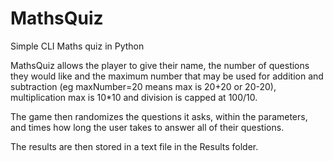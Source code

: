 # MathsQuiz
Simple CLI Maths quiz in Python

MathsQuiz allows the player to give their name, the number of questions they would like and the maximum number that may be used for addition and subtraction (eg maxNumber=20 means max is 20+20 or 20-20), multiplication max is 10*10 and division is capped at 100/10.

The game then randomizes the questions it asks, within the parameters, and times how long the user takes to answer all of their questions.

The results are then stored in a text file in the Results folder.

